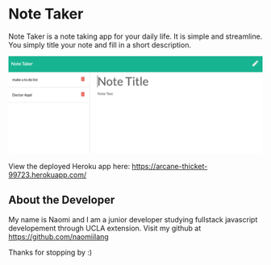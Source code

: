 # Note Taker
Note Taker is a note taking app for your daily life. It is simple and streamline. You simply title your note and fill in a short description. 

![alt text](notetaker.png)

View the deployed Heroku app here: https://arcane-thicket-99723.herokuapp.com/ 

## About the Developer
My name is Naomi and I am a junior developer studying fullstack javascript developement through UCLA extension. Visit my github at https://github.com/naomiilang

Thanks for stopping by :) 